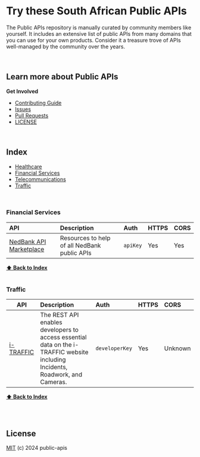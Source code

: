 # Try these South African Public APIs
The Public APIs repository is manually curated by community members like yourself.  It includes an extensive list of public APIs from many domains that you can use for your own products. Consider it a treasure trove of APIs well-managed by the community over the years.

<br >

## Learn more about Public APIs

<strong>Get Involved</strong>

* [Contributing Guide](CONTRIBUTING.md)
* [Issues](https://github.com/sinditech/public-apis-za/issues)
* [Pull Requests](https://github.com/sinditech/public-apis-za/pulls)
* [LICENSE](LICENSE) 

<br />

## Index

* [Healthcare](#healthcare)
* [Financial Services](#financial--services)
* [Telecommunications](#telecommunications)
* [Traffic](#traffic)

<br >

### Financial Services
API | Description | Auth | HTTPS | CORS 
|:---|:---|:---|:---|:---|
| [NedBank API Marketplace](https://apim.nedbank.co.za/) | Resources to help of all NedBank public APIs | `apiKey` | Yes | Yes |

**[⬆ Back to Index](#index)**
<br >
<br >
### Traffic
API | Description | Auth | HTTPS | CORS |
|---|:---|:---|:---|:---|
| [i-TRAFFIC](https://www.i-traffic.co.za/developers/help) | The REST API enables developers to access essential data on the i-TRAFFIC website including Incidents, Roadwork, and Cameras. | `developerKey` | Yes | Unknown | |

**[⬆ Back to Index](#index)**
<br >
<br >

<br>

## License
[MIT](LICENSE) (c) 2024 public-apis
